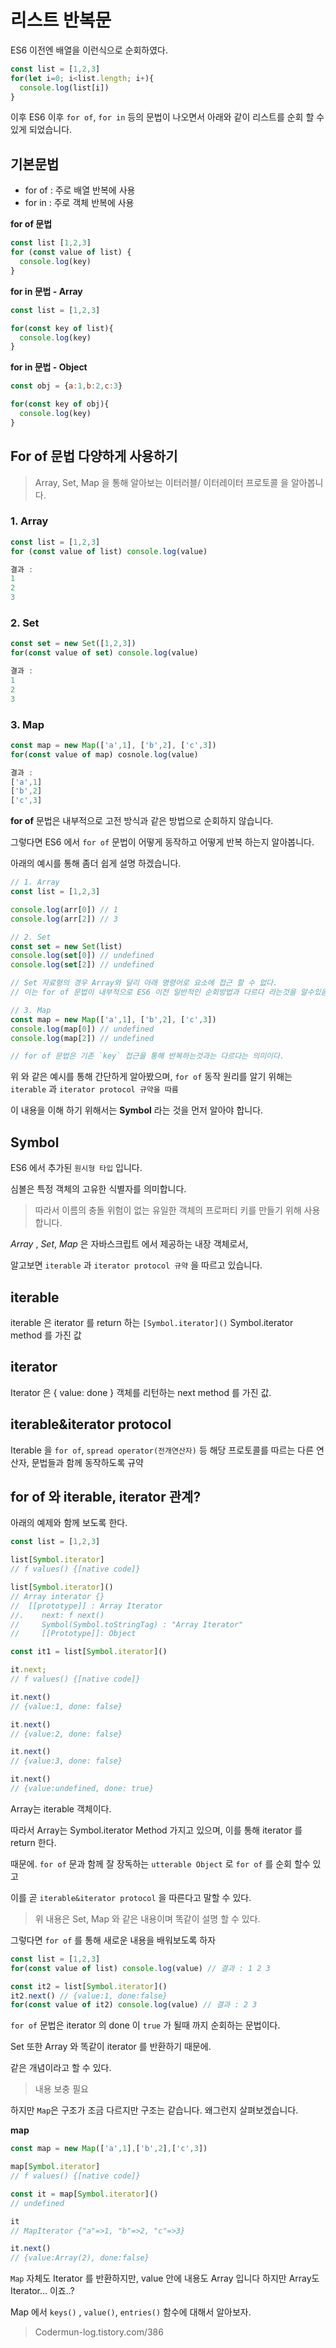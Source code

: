 # 리스트 반복문



ES6 이전엔 배열을 이런식으로 순회하였다.

```javascript
const list = [1,2,3]
for(let i=0; i<list.length; i+){
  console.log(list[i])
}
```



이후 ES6 이후 `for of`, `for in` 등의 문법이 나오면서 아래와 같이 리스트를 순회 할 수 있게 되었습니다.



## 기본문법



- for of : 주로 배열 반복에 사용 
- for in : 주로 객체 반복에 사용



**for of 문법**

```javascript
const list [1,2,3]
for (const value of list) {
  console.log(key)
}
```





**for in 문법 - Array**

```javascript
const list = [1,2,3]

for(const key of list){
  console.log(key)
}
```





**for in 문법 - Object**

```javascript
const obj = {a:1,b:2,c:3}

for(const key of obj){
  console.log(key)
}
```



## For of 문법 다양하게 사용하기

>  Array, Set, Map 을 통해 알아보는 이터러블/ 이터레이터 프로토콜 을 알아봅니다.



### 1. Array

```javascript
const list = [1,2,3]
for (const value of list) console.log(value)

결과 :
1
2
3
```



### 2. Set

```javascript
const set = new Set([1,2,3])
for(const value of set) console.log(value)

결과 :
1
2
3
```



### 3. Map

```javascript
const map = new Map(['a',1], ['b',2], ['c',3])
for(const value of map) cosnole.log(value)

결과 :
['a',1]
['b',2]
['c',3]
```



**for of** 문법은 내부적으로 고전 방식과 같은 방법으로 순회하지 않습니다.

그렇다면 ES6 에서 `for of` 문법이 어떻게 동작하고 어떻게 반복 하는지 알아봅니다.



아래의 예시를 통해 좀더 쉽게 설명 하겠습니다.

```javascript
// 1. Array
const list = [1,2,3]

console.log(arr[0]) // 1
console.log(arr[2]) // 3

// 2. Set
const set = new Set(list)
console.log(set[0]) // undefined
console.log(set[2]) // undefined

// Set 자료형의 경우 Array와 달리 아래 명령어로 요소에 접근 할 수 없다.
// 이는 for of 문법이 내부적으로 ES6 이전 일반적인 순회방법과 다르다 라는것을 알수있음.

// 3. Map
const map = new Map(['a',1], ['b',2], ['c',3])
console.log(map[0]) // undefined
console.log(map[2]) // undefined

// for of 문법은 기존 `key` 접근을 통해 반복하는것과는 다르다는 의미이다.
```



위 와 같은 예시를 통해 간단하게 알아봤으며, `for of`  동작 원리를 알기 위해는 `iterable` 과 `iterator protocol 규약을 따름`

이 내용을 이해 하기 위해서는 **Symbol** 라는 것을 먼저 알아야 합니다.



## Symbol



ES6 에서 추가된 `원시형 타입` 입니다.

심볼은 특정 객체의 고유한 식별자를 의미합니다.

> 따라서 이름의 충돌 위험이 없는 유일한 객체의 프로퍼티 키를 만들기 위해 사용합니다.



*Array* , *Set*, *Map*  은 자바스크립트 에서 제공하는 내장 객체로서,

알고보면 `iterable` 과 `iterator protocol 규약` 을 따르고 있습니다.



## iterable



iterable 은 iterator 를 return 하는 `[Symbol.iterator]()`  Symbol.iterator method 를 가진 값 



## iterator



Iterator 은 { value: done } 객체를 리턴하는 next method 를 가진 값.



## iterable&iterator protocol



Iterable 을 `for of`, `spread operator(전개연산자)` 등 해당 프로토콜를 따르는 다른 연산자, 문법들과 함께 동작하도록 규약





## for of 와 iterable, iterator 관계?



아래의 예제와 함께 보도록 한다.

```javascript
const list = [1,2,3]

list[Symbol.iterator]
// f values() {[native code]}

list[Symbol.iterator]()
// Array interator {}
//	[[prototype]] : Array Iterator
//.    next: f next()
//     Symbol(Symbol.toStringTag) : "Array Iterator"
//     [[Prototype]]: Object

const it1 = list[Symbol.iterator]()

it.next;
// f values() {[native code]}

it.next()
// {value:1, done: false}

it.next()
// {value:2, done: false}

it.next()
// {value:3, done: false}

it.next()
// {value:undefined, done: true}
```



Array는 iterable 객체이다.

따라서 Array는 Symbol.iterator Method 가지고 있으며, 이를 통해 iterator 를 return 한다.

때문에. `for of` 문과 함께 잘 장독하는 `utterable Object` 로 `for of` 를 순회 할수 있고

이를 곧 `iterable&iterator protocol` 을 따른다고 말할 수 있다.



> 위 내용은 Set, Map 와 같은 내용이며 똑같이 설명 할 수 있다.



그렇다면 `for of` 를 통해 새로운 내용을 배워보도록 하자 

```javascript
const list = [1,2,3]
for(const value of list) console.log(value) // 결과 : 1 2 3 

const it2 = list[Symbol.iterator]()
it2.next() // {value:1, done:false}
for(const value of it2) console.log(value) // 결과 : 2 3 
```



`for of` 문법은 iterator 의 done 이 `true` 가 될때 까지 순회하는 문법이다.



Set 또한 Array 와 똑같이 iterator 를 반환하기 때문에. 

같은 개념이라고 할 수 있다. 

> 내용 보충 필요



하지만 `Map`은 구조가 조금 다르지만 구조는 같습니다. 왜그런지 살펴보겠습니다.



**map**

```javascript
const map = new Map(['a',1],['b',2],['c',3])

map[Symbol.iterator]
// f values() {[native code]}

const it = map[Symbol.iterator]()
// undefined

it
// MapIterator {"a"=>1, "b"=>2, "c"=>3}

it.next()
// {value:Array(2), done:false}
```



`Map`  자체도 Iterator 를 반환하지만,  value 안에 내용도 Array 입니다 하지만 Array도 Iterator... 이죠..?



Map 에서 `keys()` , `value()`, `entries()` 함수에 대해서 알아보자.



> Codermun-log.tistory.com/386



